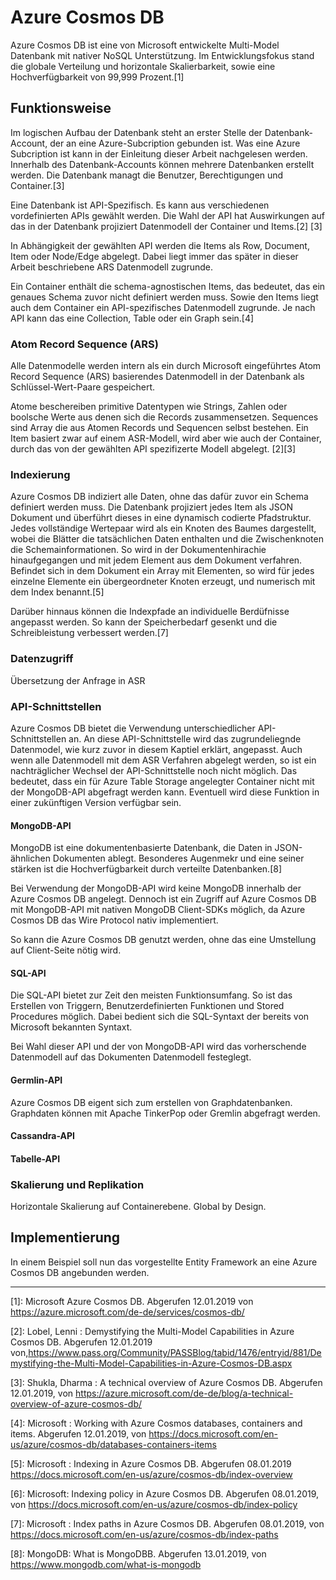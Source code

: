 # Azure Cosmos DB

Azure Cosmos DB ist eine von Microsoft entwickelte Multi-Model Datenbank mit nativer NoSQL Unterstützung. Im Entwicklungsfokus stand die globale Verteilung und horizontale Skalierbarkeit, sowie eine Hochverfügbarkeit von 99,999 Prozent.[1]

## Funktionsweise

Im logischen Aufbau der Datenbank steht an erster Stelle der Datenbank-Account, der an eine Azure-Subcription gebunden ist. Was eine Azure Subcription ist kann in der Einleitung dieser Arbeit nachgelesen werden. Innerhalb des Datenbank-Accounts können mehrere Datenbanken erstellt werden. Die Datenbank managt die Benutzer, Berechtigungen und Container.[3]

Eine Datenbank ist API-Spezifisch. Es kann aus verschiedenen vordefinierten APIs gewählt werden. Die Wahl der API hat Auswirkungen auf das in der Datenbank projiziert Datenmodell der Container und Items.[2] [3]

In Abhängigkeit der gewählten API werden die Items als Row, Document, Item oder Node/Edge abgelegt. Dabei liegt immer das später in dieser Arbeit beschriebene ARS Datenmodell zugrunde.

Ein Container enthält die schema-agnostischen Items, das bedeutet, das ein genaues Schema zuvor nicht definiert werden muss. Sowie den Items liegt auch dem Container ein API-spezifisches Datenmodell zugrunde. Je nach API kann das eine Collection, Table oder ein Graph sein.[4]

### Atom Record Sequence (ARS)

Alle Datenmodelle werden intern als ein durch Microsoft eingeführtes Atom Record Sequence (ARS) basierendes Datenmodell in der Datenbank als Schlüssel-Wert-Paare gespeichert.

Atome beschereiben primitive Datentypen wie Strings, Zahlen oder boolsche Werte aus denen sich die Records zusammensetzen. Sequences sind Array die aus Atomen Records und Sequencen selbst bestehen. Ein Item basiert zwar auf einem ASR-Modell, wird aber wie auch der Container, durch das von der gewählten API spezifizerte Modell abgelegt. [2][3]

### Indexierung

Azure Cosmos DB indiziert alle Daten, ohne das dafür zuvor ein Schema definiert werden muss. Die Datenbank projiziert jedes Item als JSON Dokument und überführt dieses in eine dynamisch codierte Pfadstruktur. Jedes vollständige Wertepaar wird als ein Knoten des Baumes dargestellt, wobei die Blätter die tatsächlichen Daten enthalten und die Zwischenknoten die Schemainformationen. So wird in der Dokumentenhirachie hinaufgegangen und mit jedem Element aus dem Dokument verfahren. Befindet sich in dem Dokument ein Array mit Elementen, so wird für jedes einzelne Elemente ein übergeordneter Knoten erzeugt, und numerisch mit dem Index benannt.[5]

Darüber hinnaus können die Indexpfade an individuelle Berdüfnisse angepasst werden. So kann der Speicherbedarf gesenkt und die Schreibleistung verbessert werden.[7]

### Datenzugriff

Übersetzung der Anfrage in ASR

### API-Schnittstellen

Azure Cosmos DB bietet die Verwendung unterschiedlicher API-Schnittstellen an. An diese API-Schnittstelle wird das zugrundeliegnde Datenmodel, wie kurz zuvor in diesem Kaptiel erklärt, angepasst. Auch wenn alle Datenmodell mit dem ASR Verfahren abgelegt werden, so ist ein nachträglicher Wechsel der API-Schnittstelle noch nicht möglich. Das bedeutet, dass ein für Azure Table Storage angelegter Container nicht mit der MongoDB-API abgefragt werden kann. Eventuell wird diese Funktion in einer zukünftigen Version verfügbar sein.

#### MongoDB-API

MongoDB ist eine dokumentenbasierte Datenbank, die Daten in JSON-ähnlichen Dokumenten ablegt. Besonderes Augenmekr und eine seiner stärken ist die Hochverfügbarkeit durch verteilte Datenbanken.[8]

Bei Verwendung der MongoDB-API wird keine MongoDB innerhalb der Azure Cosmos DB angelegt. Dennoch ist ein Zugriff auf Azure Cosmos DB mit MongoDB-API mit nativen MongoDB Client-SDKs möglich, da Azure Cosmos DB das Wire Protocol nativ implementiert.

So kann die Azure Cosmos DB genutzt werden, ohne das eine Umstellung auf Client-Seite nötig wird.

#### SQL-API

Die SQL-API bietet zur Zeit den meisten Funktionsumfang. So ist das Erstellen von Triggern, Benutzerdefinierten Funktionen und Stored Procedures möglich. Dabei bedient sich die SQL-Syntaxt der bereits von Microsoft bekannten Syntaxt.  

Bei Wahl dieser API und der von MongoDB-API wird das vorherschende Datenmodell auf das Dokumenten Datenmodell festeglegt.

#### Germlin-API

Azure Cosmos DB eigent sich zum erstellen von Graphdatenbanken. Graphdaten können mit Apache TinkerPop oder Gremlin abgefragt werden.

#### Cassandra-API

#### Tabelle-API

### Skalierung und Replikation

Horizontale Skalierung auf Containerebene.
Global by Design.

## Implementierung

In einem Beispiel soll nun das vorgestellte Entity Framework an eine Azure Cosmos DB angebunden werden.

---

[1]: Microsoft Azure Cosmos DB. Abgerufen 12.01.2019 von https://azure.microsoft.com/de-de/services/cosmos-db/

[2]: Lobel, Lenni : Demystifying the Multi-Model Capabilities in Azure Cosmos DB. Abgerufen 12.01.2019 von,https://www.pass.org/Community/PASSBlog/tabid/1476/entryid/881/Demystifying-the-Multi-Model-Capabilities-in-Azure-Cosmos-DB.aspx

[3]: Shukla, Dharma : A technical overview of Azure Cosmos DB. Abgerufen 12.01.2019, von https://azure.microsoft.com/de-de/blog/a-technical-overview-of-azure-cosmos-db/

[4]: Microsoft : Working with Azure Cosmos databases, containers and items. Abgerufen 12.01.2019, von https://docs.microsoft.com/en-us/azure/cosmos-db/databases-containers-items

[5]: Microsoft : Indexing in Azure Cosmos DB. Abgerufen 08.01.2019  https://docs.microsoft.com/en-us/azure/cosmos-db/index-overview

[6]: Microsoft: Indexing policy in Azure Cosmos DB. Abgerufen 08.01.2019, von https://docs.microsoft.com/en-us/azure/cosmos-db/index-policy

[7]: Microsoft : Index paths in Azure Cosmos DB. Abgerufen 08.01.2019, von https://docs.microsoft.com/en-us/azure/cosmos-db/index-paths

[8]: MongoDB: What is MongoDBB. Abgerufen 13.01.2019, von https://www.mongodb.com/what-is-mongodb